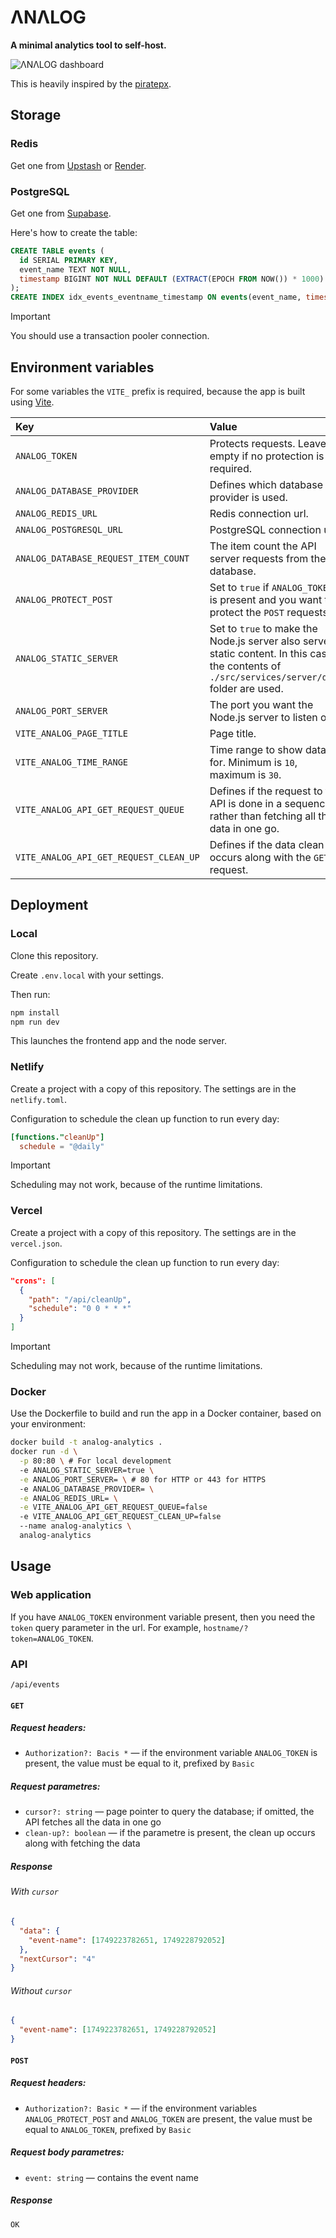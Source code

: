 # ΛNΛLOG
**A minimal analytics tool to self-host.**

![ΛNΛLOG dashboard](https://github.com/user-attachments/assets/ac2de3d5-d722-4b3e-abc6-4d40a6cb02b6)

This is heavily inspired by the [piratepx](https://piratepx.com).

## Storage
### Redis
Get one from [Upstash](https://upstash.com) or [Render](https://render.com).
### PostgreSQL
Get one from [Supabase](https://supabase.com).

Here's how to create the table:
```sql
CREATE TABLE events (
  id SERIAL PRIMARY KEY,
  event_name TEXT NOT NULL,
  timestamp BIGINT NOT NULL DEFAULT (EXTRACT(EPOCH FROM NOW()) * 1000)
);
CREATE INDEX idx_events_eventname_timestamp ON events(event_name, timestamp);
```
> [!IMPORTANT]  
> You should use a transaction pooler connection.
## Environment variables
For some variables the `VITE_` prefix is required, because the app is built using [Vite](https://vite.dev).

| Key  | Value | Default | Required |
| :--- | :--- | :--- | :---: |
| `ANALOG_TOKEN` | Protects requests. Leave empty if no protection is required.  | | |
| `ANALOG_DATABASE_PROVIDER` | Defines which database provider is used. | |❗|
| `ANALOG_REDIS_URL` | Redis connection url. | | |
| `ANALOG_POSTGRESQL_URL` | PostgreSQL connection url. | | |
| `ANALOG_DATABASE_REQUEST_ITEM_COUNT` | The item count the API server requests from the database. | `10` | |
| `ANALOG_PROTECT_POST` | Set to `true` if `ANALOG_TOKEN` is present and you want to protect the `POST` requests. | `false` | |
| `ANALOG_STATIC_SERVER` | Set to `true` to make the Node.js server also serve static content. In this case the contents of `./src/services/server/dist` folder are used. | `false` | |
| `ANALOG_PORT_SERVER` | The port you want the Node.js server to listen on. | | |
| `VITE_ANALOG_PAGE_TITLE` | Page title. | | |
| `VITE_ANALOG_TIME_RANGE` | Time range to show data for. Minimum is `10`, maximum is `30`. | `30` | |
| `VITE_ANALOG_API_GET_REQUEST_QUEUE` | Defines if the request to the API is done in a sequence, rather than fetching all the data in one go. | `true` | |
| `VITE_ANALOG_API_GET_REQUEST_CLEAN_UP` | Defines if the data clean up occurs along with the `GET` request. | `true` | |

## Deployment
### Local
Clone this repository.

Create `.env.local` with your settings.

Then run:
```bash
npm install
npm run dev
```
This launches the frontend app and the node server.
### Netlify
Create a project with a copy of this repository. The settings are in the `netlify.toml`.

Configuration to schedule the clean up function to run every day:
```toml
[functions."cleanUp"]
  schedule = "@daily"
```
> [!IMPORTANT]  
> Scheduling may not work, because of the runtime limitations.
### Vercel
Create a project with a copy of this repository. The settings are in the `vercel.json`.

Configuration to schedule the clean up function to run every day:
```json
"crons": [
  {
    "path": "/api/cleanUp",
    "schedule": "0 0 * * *"
  }
]
```
> [!IMPORTANT]  
> Scheduling may not work, because of the runtime limitations.
### Docker
Use the Dockerfile to build and run the app in a Docker container, based on your environment:
```bash
docker build -t analog-analytics .
docker run -d \
  -p 80:80 \ # For local development
  -e ANALOG_STATIC_SERVER=true \
  -e ANALOG_PORT_SERVER= \ # 80 for HTTP or 443 for HTTPS
  -e ANALOG_DATABASE_PROVIDER= \
  -e ANALOG_REDIS_URL= \
  -e VITE_ANALOG_API_GET_REQUEST_QUEUE=false
  -e VITE_ANALOG_API_GET_REQUEST_CLEAN_UP=false
  --name analog-analytics \
  analog-analytics
```

## Usage
### Web application
If you have `ANALOG_TOKEN` environment variable present, then you need the `token` query parameter in the url. For example, `hostname/?token=ANALOG_TOKEN`.

### API
`/api/events`
#### `GET`
##### Request headers:
- `Authorization?: Bacis *` — if the environment variable `ANALOG_TOKEN` is present, the value must be equal to it, prefixed by `Basic `
##### Request parametres:
- `cursor?: string` — page pointer to query the database; if omitted, the API fetches all the data in one go
- `clean-up?: boolean` — if the parametre is present, the clean up occurs along with fetching the data
##### Response
###### With `cursor`
```json
{
  "data": {
    "event-name": [1749223782651, 1749228792052]
  },
  "nextCursor": "4"
}
```
###### Without `cursor`
```json
{
  "event-name": [1749223782651, 1749228792052]
}
```

#### `POST`
##### Request headers:
- `Authorization?: Basic *` — if the environment variables `ANALOG_PROTECT_POST` and `ANALOG_TOKEN` are present, the value must be equal to `ANALOG_TOKEN`, prefixed by `Basic `
##### Request body parametres:
- `event: string` — contains the event name
##### Response
```bash
OK
```
